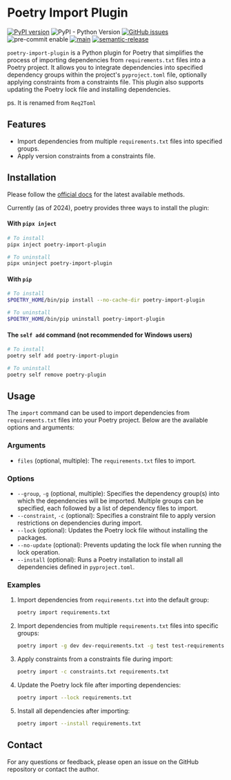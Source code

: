 # Poetry Import Plugin

 [![PyPI version](https://badge.fury.io/py/poetry-import-plugin.svg)](https://badge.fury.io/py/poetry-import-plugin) ![PyPI - Python Version](https://img.shields.io/pypi/pyversions/poetry-import-plugin) [![GitHub issues](https://img.shields.io/github/issues/benbenbang/poetry-import-plugin)](https://github.com/benbenbang/poetry-import-plugin/issues) ![pre-commit enable](https://img.shields.io/badge/pre--commit-enabled-brightgreen?logo=pre-commit&logoColor=white) [![main](https://github.com/benbenbang/poetry-import-plugin/actions/workflows/main.yml/badge.svg)](https://github.com/benbenbang/poetry-import-plugin/actions/workflows/main.yml) [![semantic-release](https://img.shields.io/badge/%20%20%F0%9F%93%A6%F0%9F%9A%80-semantic--release-e10079.svg)](https://semver.org/)


`poetry-import-plugin` is a Python plugin for Poetry that simplifies the process of importing dependencies from `requirements.txt` files into a Poetry project. It allows you to integrate dependencies into specified dependency groups within the project's `pyproject.toml` file, optionally applying constraints from a constraints file. This plugin also supports updating the Poetry lock file and installing dependencies.

ps. It is renamed from `Req2Toml`




## Features

- Import dependencies from multiple `requirements.txt` files into specified groups.
- Apply version constraints from a constraints file.



## Installation

Please follow the [official docs](https://python-poetry.org/docs/plugins/#using-plugins) for the latest available methods.

Currently (as of 2024), poetry provides three ways to install the plugin:

#### With `pipx inject`

```bash
# To install
pipx inject poetry-import-plugin

# To uninstall
pipx uninject poetry-import-plugin
```



#### With `pip`

```bash
# To install
$POETRY_HOME/bin/pip install --no-cache-dir poetry-import-plugin

# To uninstall
$POETRY_HOME/bin/pip uninstall poetry-import-plugin
```



#### The `self add` command (not recommended for Windows users)

```bash
# To install
poetry self add poetry-import-plugin

# To uninstall
poetry self remove poetry-plugin
```



## Usage

The `import` command can be used to import dependencies from `requirements.txt` files into your Poetry project. Below are the available options and arguments:

### Arguments

- `files` (optional, multiple): The `requirements.txt` files to import.

### Options

- `--group`, `-g` (optional, multiple): Specifies the dependency group(s) into which the dependencies will be imported. Multiple groups can be specified, each followed by a list of dependency files to import.
- `--constraint`, `-c` (optional): Specifies a constraint file to apply version restrictions on dependencies during import.
- `--lock` (optional): Updates the Poetry lock file without installing the packages.
- `--no-update` (optional): Prevents updating the lock file when running the lock operation.
- `--install` (optional): Runs a Poetry installation to install all dependencies defined in `pyproject.toml`.

### Examples

1. Import dependencies from `requirements.txt` into the default group:

   ```bash
   poetry import requirements.txt
   ```

2. Import dependencies from multiple `requirements.txt` files into specific groups:

   ```bash
   poetry import -g dev dev-requirements.txt -g test test-requirements.txt
   ```

3. Apply constraints from a constraints file during import:

   ```bash
   poetry import -c constraints.txt requirements.txt
   ```

4. Update the Poetry lock file after importing dependencies:

   ```bash
   poetry import --lock requirements.txt
   ```

5. Install all dependencies after importing:

   ```bash
   poetry import --install requirements.txt
   ```



## Contact

For any questions or feedback, please open an issue on the GitHub repository or contact the author.
